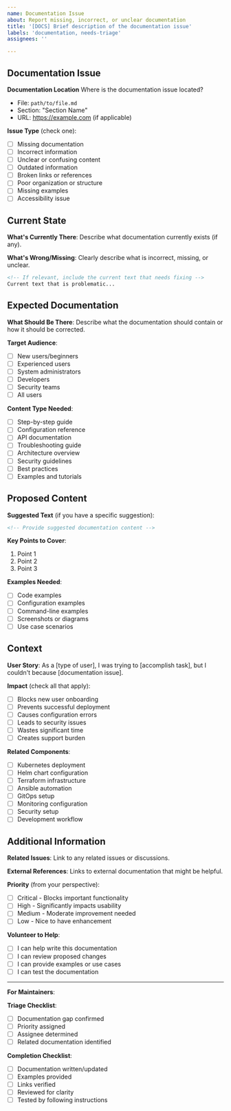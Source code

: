 ```yaml
---
name: Documentation Issue
about: Report missing, incorrect, or unclear documentation
title: '[DOCS] Brief description of the documentation issue'
labels: 'documentation, needs-triage'
assignees: ''

---
```


## Documentation Issue

**Documentation Location**
Where is the documentation issue located?

- File: `path/to/file.md`
- Section: "Section Name"
- URL: <https://example.com> (if applicable)

**Issue Type** (check one):

- [ ] Missing documentation
- [ ] Incorrect information
- [ ] Unclear or confusing content
- [ ] Outdated information
- [ ] Broken links or references
- [ ] Poor organization or structure
- [ ] Missing examples
- [ ] Accessibility issue

## Current State

**What's Currently There**:
Describe what documentation currently exists (if any).

**What's Wrong/Missing**:
Clearly describe what is incorrect, missing, or unclear.

```markdown
<!-- If relevant, include the current text that needs fixing -->
Current text that is problematic...
```

## Expected Documentation

**What Should Be There**:
Describe what the documentation should contain or how it should be corrected.

**Target Audience**:

- [ ] New users/beginners
- [ ] Experienced users
- [ ] System administrators
- [ ] Developers
- [ ] Security teams
- [ ] All users

**Content Type Needed**:

- [ ] Step-by-step guide
- [ ] Configuration reference
- [ ] API documentation
- [ ] Troubleshooting guide
- [ ] Architecture overview
- [ ] Security guidelines
- [ ] Best practices
- [ ] Examples and tutorials

## Proposed Content

**Suggested Text** (if you have a specific suggestion):

```markdown
<!-- Provide suggested documentation content -->
```

**Key Points to Cover**:

1. Point 1
2. Point 2
3. Point 3

**Examples Needed**:

- [ ] Code examples
- [ ] Configuration examples
- [ ] Command-line examples
- [ ] Screenshots or diagrams
- [ ] Use case scenarios

## Context

**User Story**:
As a [type of user], I was trying to [accomplish task], but I couldn't because [documentation issue].

**Impact** (check all that apply):

- [ ] Blocks new user onboarding
- [ ] Prevents successful deployment
- [ ] Causes configuration errors
- [ ] Leads to security issues
- [ ] Wastes significant time
- [ ] Creates support burden

**Related Components**:

- [ ] Kubernetes deployment
- [ ] Helm chart configuration
- [ ] Terraform infrastructure
- [ ] Ansible automation
- [ ] GitOps setup
- [ ] Monitoring configuration
- [ ] Security setup
- [ ] Development workflow

## Additional Information

**Related Issues**:
Link to any related issues or discussions.

**External References**:
Links to external documentation that might be helpful.

**Priority** (from your perspective):

- [ ] Critical - Blocks important functionality
- [ ] High - Significantly impacts usability
- [ ] Medium - Moderate improvement needed
- [ ] Low - Nice to have enhancement

**Volunteer to Help**:

- [ ] I can help write this documentation
- [ ] I can review proposed changes
- [ ] I can provide examples or use cases
- [ ] I can test the documentation

---

**For Maintainers**:

**Triage Checklist**:

- [ ] Documentation gap confirmed
- [ ] Priority assigned
- [ ] Assignee determined
- [ ] Related documentation identified

**Completion Checklist**:

- [ ] Documentation written/updated
- [ ] Examples provided
- [ ] Links verified
- [ ] Reviewed for clarity
- [ ] Tested by following instructions
